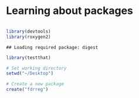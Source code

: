 Learning about packages
=======================



```r

library(devtools)
library(roxygen2)
```

```
## Loading required package: digest
```

```r
library(testthat)
```




```r
# Set working directory
setwd("~/Desktop")

# Create a new package
create("fdrreg")
```

